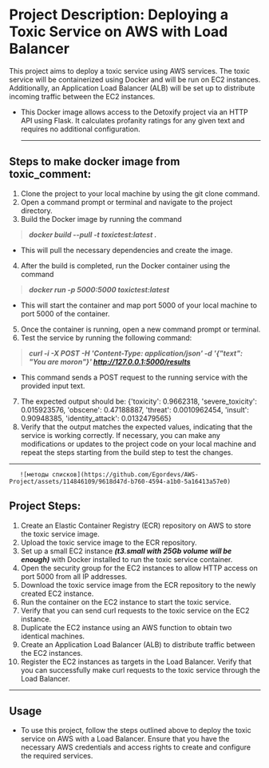 # Project Description: Deploying a Toxic Service on AWS with Load Balancer
This project aims to deploy a toxic service using AWS services. The toxic service will be containerized using Docker and will be run on EC2 instances.  Additionally, an Application Load Balancer (ALB) will be set up to distribute incoming traffic between the EC2 instances.
- This Docker image allows access to the Detoxify project via an HTTP API using Flask. It calculates profanity ratings for any given text and requires no additional configuration.
  ___
## Steps to make docker image from toxic_comment:
1. Clone the project to your local machine by using the git clone command.
2. Open a command prompt or terminal and navigate to the project directory.
3. Build the Docker image by running the command 
> ***docker build --pull -t toxictest:latest .***
-  This will pull the necessary dependencies and create the image.
4. After the build is completed, run the Docker container using the command 
> ***docker run -p 5000:5000 toxictest:latest***
- This will start the container and map port 5000 of your local machine to port 5000 of the container.
5. Once the container is running, open a new command prompt or terminal.
6. Test the service by running the following command: 
> ***curl -i -X POST -H 'Content-Type: application/json' -d '{"text": "You are moron"}' http://127.0.0.1:5000/results*** 
- This command sends a POST request to the running service with the provided input text.
7. The expected output should be: {'toxicity': 0.9662318, 'severe_toxicity': 0.015923576, 'obscene': 0.47188887, 'threat': 0.0010962454, 'insult': 0.90948385, 'identity_attack': 0.0132479565}
8. Verify that the output matches the expected values, indicating that the service is working correctly.
If necessary, you can make any modifications or updates to the project code on your local machine and repeat the steps starting from the build step to test the changes.
___
       ![методы списков](https://github.com/Egordevs/AWS-Project/assets/114846109/9618d47d-b760-4594-a1b0-5a16413a57e0)

##                     Project Steps:
1. Create an Elastic Container Registry (ECR) repository on AWS to store the toxic service image.
2. Upload the toxic service image to the ECR repository.
3. Set up a small EC2 instance ***(t3.small with 25Gb volume will be enough)*** with Docker installed to run the toxic service container.
4. Open the security group for the EC2 instances to allow HTTP access on port 5000 from all IP addresses.
5. Download the toxic service image from the ECR repository to the newly created EC2 instance.
6. Run the container on the EC2 instance to start the toxic service.
7. Verify that you can send curl requests to the toxic service on the EC2 instance.
8. Duplicate the EC2 instance using an AWS function to obtain two identical machines.
9. Create an Application Load Balancer (ALB) to distribute traffic between the EC2 instances.
10. Register the EC2 instances as targets in the Load Balancer.
Verify that you can successfully make curl requests to the toxic service through the Load Balancer.
_____
## Usage
- To use this project, follow the steps outlined above to deploy the toxic service on AWS with a Load Balancer. Ensure that you have the necessary AWS credentials and access rights to create and configure the required services.

